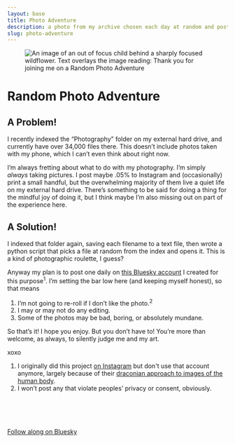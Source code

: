 ```yaml
---
layout: base
title: Photo Adventure
description: a photo from my archive chosen each day at random and posted.
slug: photo-adventure
---
```



<div class="grid-wide grid-subgrid grid-tight">
<div class="grid-item-6 grid-offset-2">
	<figure>
		<img src="/_assets/img/Random-photo-adventure.jpg" alt="An image of an out of focus child behind a sharply focused wildflower. Text overlays the image reading: Thank you for joining me on a Random Photo Adventure" />
	</figure>
</div>
<div class="grid-item-4 grid-offset-3">

# Random Photo Adventure

## A Problem!

I recently indexed the “Photography” folder on my external hard drive, and currently have over 34,000 files there. This doesn’t include photos taken with my phone, which I can’t even think about right now.

I’m always fretting about what to do with my photography. I’m simply *always* taking pictures. I post maybe .05% to Instagram and (occasionally) print a small handful, but the overwhelming majority of them live a quiet life on my external hard drive. There’s something to be said for doing a thing for the mindful joy of doing it, but I think maybe I’m also missing out on part of the experience here.

## A Solution!

I indexed that folder again, saving each filename to a text file, then wrote a python script that picks a file at random from the index and opens it. This is a kind of photographic roulette, I guess?

Anyway my plan is to post one daily on <a href="https://bsky.app/profile/photoeveryday.bsky.social">this Bluesky account</a> I created for this purpose<sup>1</sup>. I’m setting the bar low here (and keeping myself honest), so that means

1. I’m not going to re-roll if I don’t like the photo.<sup>2</sup>
2. I may or may not do any editing.
3. Some of the photos may be bad, boring, or absolutely mundane.

So that’s it! I hope you enjoy. But you don’t have to! You’re more than welcome, as always, to silently judge me and my art.

xoxo

1. I originally did this project <a href="https://instagram.com/michaeljchamplin">on Instagram</a> but don't use that account anymore, largely because of their [draconian approach to images of the human body](https://www.abc.net.au/news/2020-11-01/instagram-nyome-nicholas-williams-celeste-barber-censorship/12833526).
2. I won’t post any that violate peoples’ privacy or consent, obviously.
<br/>
<br/>
<br/>
<br/>
<a href="https://bsky.app/profile/photoeveryday.bsky.social" class="button">Follow along on Bluesky</a>

</div>
</div>